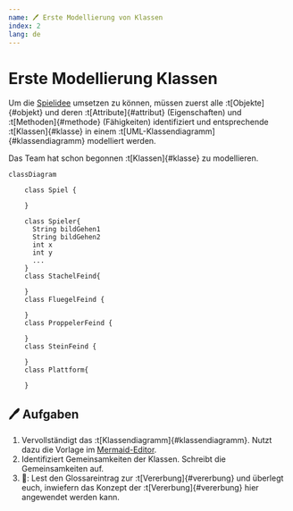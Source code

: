 ```yaml
---
name: 🖊 Erste Modellierung von Klassen
index: 2
lang: de
---
```


# Erste Modellierung Klassen

Um die [Spielidee](/projekte/bunny-hop/die-spielidee) umsetzen zu können, müssen zuerst alle :t[Objekte]{#objekt} und deren :t[Attribute]{#attribut} (Eigenschaften) und :t[Methoden]{#methode} (Fähigkeiten) identifiziert und entsprechende :t[Klassen]{#klasse} in einem :t[UML-Klassendiagramm]{#klassendiagramm} modelliert werden.

Das Team hat schon begonnen :t[Klassen]{#klasse} zu modellieren.

```mermaid
classDiagram

    class Spiel {

    }

    class Spieler{
      String bildGehen1
      String bildGehen2
      int x
      int y
      ...
    }
    class StachelFeind{

    }
    class FluegelFeind {

    }
    class ProppelerFeind {

    }
    class SteinFeind {

    }
    class Plattform{

    }
```

## 🖊 Aufgaben

1. Vervollständigt das :t[Klassendiagramm]{#klassendiagramm}. Nutzt dazu die Vorlage im [Mermaid-Editor](https://mermaid.live/edit#pako:eNp9kU1vgzAMhv9K5DNCo51Ym_PUXidxq3LxiAvR8oFCkEoR_32BtqiaWH167fdx7CQDlE4ScCg1tu2nwsqjEVZYFmOusaJRpNlwK01xU-MKRX7BiuCVrdi30vJINdnsP2PzMJQN7PKc9OyRpWm6DH0aGbCsSR9IWbnMXeEOuqPqzk33WEG-vGuaaf9XUBGi-fIUjSGcnTd_t4EEDHmDSsaXnk0BoSZDAniUEv2PAGEnDrvgit6WwIPvKIGukRjo_jHAz6jbWG3QAh_gAjzPE-iBZ-95ut-95Ztsu_3Y7aMYE7g6F1uyGT_Nem4ffwEYd5ly).
2. Identifiziert Gemeinsamkeiten der Klassen. Schreibt die Gemeinsamkeiten auf.
3. 🚀: Lest den Glossareintrag zur :t[Vererbung]{#vererbung} und überlegt euch, inwiefern das Konzept der :t[Vererbung]{#vererbung} hier angewendet werden kann.
